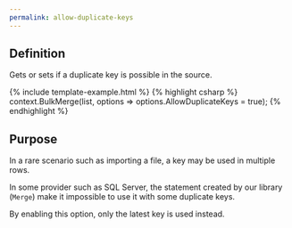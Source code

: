 ```yaml
---
permalink: allow-duplicate-keys
---
```


## Definition
Gets or sets if a duplicate key is possible in the source.

{% include template-example.html %} 
{% highlight csharp %}
context.BulkMerge(list, options => options.AllowDuplicateKeys = true);
{% endhighlight %}

## Purpose
In a rare scenario such as importing a file, a key may be used in multiple rows.

In some provider such as SQL Server, the statement created by our library (`Merge`) make it impossible to use it with some duplicate keys.

By enabling this option, only the latest key is used instead.

